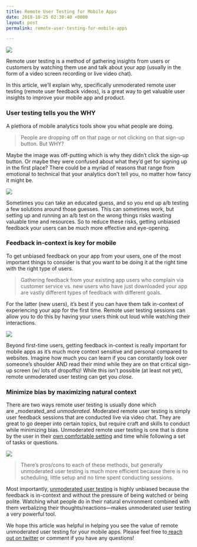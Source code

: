 ```yaml
---
title: Remote User Testing for Mobile Apps
date: 2018-10-25 02:30:40 +0000
layout: post
permalink: remote-user-testing-for-mobile-apps

---
```

![](https://cdn-images-1.medium.com/max/2000/1*7QcekLby6WzZfXWlvBLz0Q.jpeg)

Remote user testing is a method of gathering insights from users or customers by watching them use and talk about your app (usually in the form of a video screen recording or live video chat).

In this article, we’ll explain why, specifically unmoderated remote user testing (remote user feedback videos), is a great way to get valuable user insights to improve your mobile app and product.

### **User testing tells you the WHY**

A plethora of mobile analytics tools show you what people are doing.

> People are dropping off on that page or not clicking on that sign-up button. But WHY?

Maybe the image was off-putting which is why they didn’t click the sign-up button. Or maybe they were confused about what they’d get for signing up in the first place? There could be a myriad of reasons that range from emotional to technical that your analytics don’t tell you, no matter how fancy it might be.

![](https://cdn-images-1.medium.com/max/800/1*r10J8aIhNZ5iDa7mf-jjAg.png)

Sometimes you can take an educated guess, and so you end up a/b testing a few solutions around those guesses. This can sometimes work, but setting up and running an a/b test on the wrong things risks wasting valuable time and resources. So to reduce these risks, getting unbiased feedback your users can be much more effective and eye-opening.

### Feedback in-context is key for mobile

To get unbiased feedback on your app from your users, one of the most important things to consider is that you want to be doing it at the right time with the right type of users.

> Gathering feedback from your existing app users who complain via customer service vs. new users who have just downloaded your app are vastly different types of feedback with different goals.

For the latter (new users), it’s best if you can have them talk in-context of experiencing your app for the first time. Remote user testing sessions can allow you to do this by having your users think out loud while watching their interactions.

![](https://cdn-images-1.medium.com/max/800/1*qkDFJj-xAhzz9TimIQ8BcA.jpeg)

Beyond first-time users, getting feedback in-context is really important for mobile apps as it’s much more context sensitive and personal compared to websites. Imagine how much you can learn if you can constantly look over someone’s shoulder AND read their mind while they are on that critical sign-up screen (w/ lots of dropoffs)! While this isn’t possible (at least not yet), remote unmoderated user testing can get you _close_.

### Minimize bias by maximizing natural context

There are two ways remote user testing is usually done which are _moderated_and _unmoderated_. Moderated remote user testing is simply user feedback sessions that are conducted live via video chat. They are great to go deeper into certain topics, but require craft and skills to conduct while minimizing bias. Unmoderated remote user testing is one that is done by the user in their [own comfortable setting](https://www.interaction-design.org/literature/article/unmoderated-remote-usability-testing-urut-every-step-you-take-we-won-t-be-watching-you) and time while following a set of tasks or questions.

![](https://cdn-images-1.medium.com/max/800/1*cHNH5-7eyuxLSzMUdjYA0A.jpeg)

> There’s pros/cons to each of these methods, but generally unmoderated user testing is much more efficient because there is no scheduling, little setup and no time spent conducting sessions.

Most importantly, [unmoderated user testing](https://www.userlook.co/) is highly unbiased because the feedback is in-context and without the pressure of being watched or being polite. Watching what people do in their natural environment combined with them verbalizing their thoughts/reactions—makes unmoderated user testing a very powerful tool.

We hope this article was helpful in helping you see the value of remote unmoderated user testing for your mobile apps. Please feel free to[ reach out on twitter](http://www.twitter.com/userlookco) or comment if you have any questions!